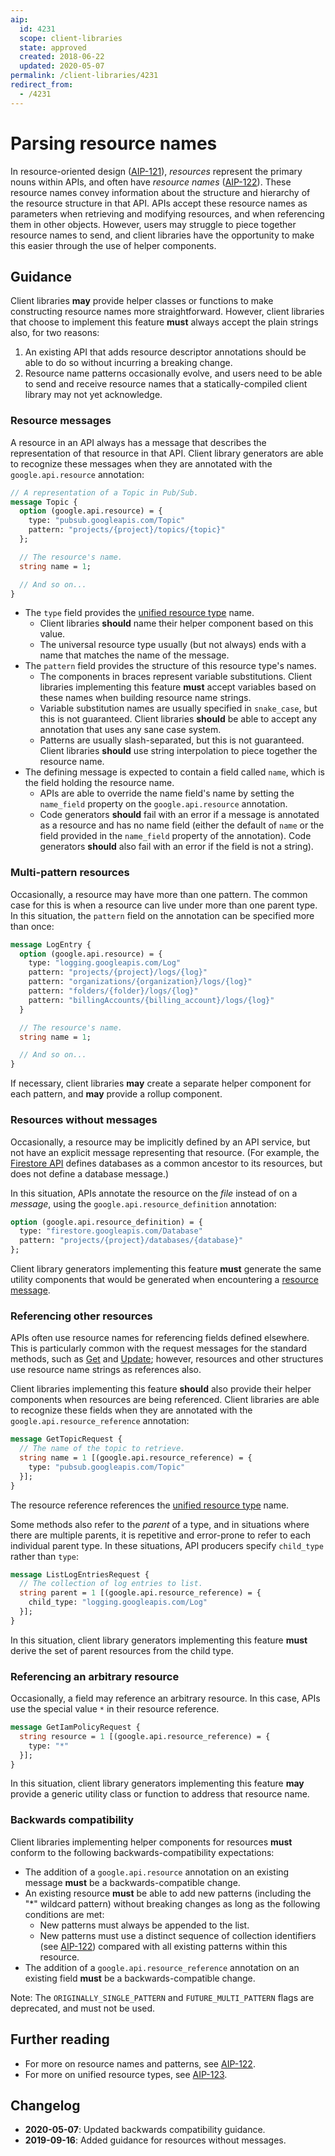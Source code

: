 ```yaml
---
aip:
  id: 4231
  scope: client-libraries
  state: approved
  created: 2018-06-22
  updated: 2020-05-07
permalink: /client-libraries/4231
redirect_from:
  - /4231
---
```


# Parsing resource names

In resource-oriented design ([AIP-121][]), _resources_ represent the primary
nouns within APIs, and often have _resource names_ ([AIP-122][]). These
resource names convey information about the structure and hierarchy of the
resource structure in that API. APIs accept these resource names as parameters
when retrieving and modifying resources, and when referencing them in other
objects. However, users may struggle to piece together resource names to send,
and client libraries have the opportunity to make this easier through the use
of helper components.

## Guidance

Client libraries **may** provide helper classes or functions to make
constructing resource names more straightforward. However, client libraries
that choose to implement this feature **must** always accept the plain strings
also, for two reasons:

1. An existing API that adds resource descriptor annotations should be able to
   do so without incurring a breaking change.
2. Resource name patterns occasionally evolve, and users need to be able to
   send and receive resource names that a statically-compiled client library
   may not yet acknowledge.

### Resource messages

A resource in an API always has a message that describes the representation of
that resource in that API. Client library generators are able to recognize
these messages when they are annotated with the `google.api.resource`
annotation:

```proto
// A representation of a Topic in Pub/Sub.
message Topic {
  option (google.api.resource) = {
    type: "pubsub.googleapis.com/Topic"
    pattern: "projects/{project}/topics/{topic}"
  };

  // The resource's name.
  string name = 1;

  // And so on...
}
```

- The `type` field provides the [unified resource type][aip-123] name.
  - Client libraries **should** name their helper component based on this
    value.
  - The universal resource type usually (but not always) ends with a name that
    matches the name of the message.
- The `pattern` field provides the structure of this resource type's names.
  - The components in braces represent variable substitutions. Client libraries
    implementing this feature **must** accept variables based on these names
    when building resource name strings.
  - Variable substitution names are usually specified in `snake_case`, but this
    is not guaranteed. Client libraries **should** be able to accept any
    annotation that uses any sane case system.
  - Patterns are usually slash-separated, but this is not guaranteed. Client
    libraries **should** use string interpolation to piece together the
    resource name.
- The defining message is expected to contain a field called `name`, which is
  the field holding the resource name.
  - APIs are able to override the name field's name by setting the `name_field`
    property on the `google.api.resource` annotation.
  - Code generators **should** fail with an error if a message is annotated as
    a resource and has no name field (either the default of `name` or the field
    provided in the `name_field` property of the annotation). Code generators
    **should** also fail with an error if the field is not a string).

### Multi-pattern resources

Occasionally, a resource may have more than one pattern. The common case for
this is when a resource can live under more than one parent type. In this
situation, the `pattern` field on the annotation can be specified more than
once:

```proto
message LogEntry {
  option (google.api.resource) = {
    type: "logging.googleapis.com/Log"
    pattern: "projects/{project}/logs/{log}"
    pattern: "organizations/{organization}/logs/{log}"
    pattern: "folders/{folder}/logs/{log}"
    pattern: "billingAccounts/{billing_account}/logs/{log}"
  }

  // The resource's name.
  string name = 1;

  // And so on...
}
```

If necessary, client libraries **may** create a separate helper component for
each pattern, and **may** provide a rollup component.

### Resources without messages

Occasionally, a resource may be implicitly defined by an API service, but not
have an explicit message representing that resource. (For example, the
[Firestore API][] defines databases as a common ancestor to its resources, but
does not define a database message.)

In this situation, APIs annotate the resource on the _file_ instead of on a
_message_, using the `google.api.resource_definition` annotation:

```proto
option (google.api.resource_definition) = {
  type: "firestore.googleapis.com/Database"
  pattern: "projects/{project}/databases/{database}"
};
```

Client library generators implementing this feature **must** generate the same
utility components that would be generated when encountering a
[resource message](#resource-messages).

### Referencing other resources

APIs often use resource names for referencing fields defined elsewhere. This is
particularly common with the request messages for the standard methods, such as
[Get][aip-131] and [Update][aip-134]; however, resources and other structures
use resource name strings as references also.

Client libraries implementing this feature **should** also provide their helper
components when resources are being referenced. Client libraries are able to
recognize these fields when they are annotated with the
`google.api.resource_reference` annotation:

```proto
message GetTopicRequest {
  // The name of the topic to retrieve.
  string name = 1 [(google.api.resource_reference) = {
    type: "pubsub.googleapis.com/Topic"
  }];
}
```

The resource reference references the [unified resource type][aip-123] name.

Some methods also refer to the _parent_ of a type, and in situations where
there are multiple parents, it is repetitive and error-prone to refer to each
individual parent type. In these situations, API producers specify `child_type`
rather than `type`:

```proto
message ListLogEntriesRequest {
  // The collection of log entries to list.
  string parent = 1 [(google.api.resource_reference) = {
    child_type: "logging.googleapis.com/Log"
  }];
}
```

In this situation, client library generators implementing this feature **must**
derive the set of parent resources from the child type.

### Referencing an arbitrary resource

Occasionally, a field may reference an arbitrary resource. In this case, APIs
use the special value `*` in their resource reference.

```proto
message GetIamPolicyRequest {
  string resource = 1 [(google.api.resource_reference) = {
    type: "*"
  }];
}
```

In this situation, client library generators implementing this feature **may**
provide a generic utility class or function to address that resource name.

### Backwards compatibility

Client libraries implementing helper components for resources **must** conform
to the following backwards-compatibility expectations:

- The addition of a `google.api.resource` annotation on an existing message
  **must** be a backwards-compatible change.
- An existing resource **must** be able to add new patterns (including the "\*"
  wildcard pattern) without breaking changes as long as the following
  conditions are met:
  - New patterns must always be appended to the list.
  - New patterns must use a distinct sequence of collection identifiers (see
    [AIP-122][]) compared with all existing patterns within this resource.
- The addition of a `google.api.resource_reference` annotation on an existing
  field **must** be a backwards-compatible change.

Note: The `ORIGINALLY_SINGLE_PATTERN` and `FUTURE_MULTI_PATTERN` flags are
deprecated, and must not be used.

## Further reading

- For more on resource names and patterns, see [AIP-122][].
- For more on unified resource types, see [AIP-123][].

## Changelog

- **2020-05-07**: Updated backwards compatibility guidance.
- **2019-09-16**: Added guidance for resources without messages.

<!-- prettier-ignore-start -->
[aip-121]: ../0121.md
[aip-122]: ../0122.md
[aip-123]: ../0123.md
[aip-131]: ../0131.md
[aip-134]: ../0134.md
[firestore api]: https://github.com/googleapis/googleapis/tree/master/google/firestore/v1
<!-- prettier-ignore-end -->
